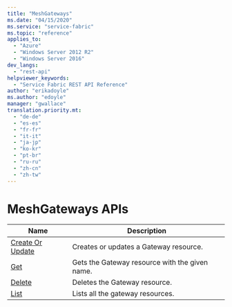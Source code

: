 ```yaml
---
title: "MeshGateways"
ms.date: "04/15/2020"
ms.service: "service-fabric"
ms.topic: "reference"
applies_to: 
  - "Azure"
  - "Windows Server 2012 R2"
  - "Windows Server 2016"
dev_langs: 
  - "rest-api"
helpviewer_keywords: 
  - "Service Fabric REST API Reference"
author: "erikadoyle"
ms.author: "edoyle"
manager: "gwallace"
translation.priority.mt: 
  - "de-de"
  - "es-es"
  - "fr-fr"
  - "it-it"
  - "ja-jp"
  - "ko-kr"
  - "pt-br"
  - "ru-ru"
  - "zh-cn"
  - "zh-tw"
---
```

# MeshGateways APIs

| Name | Description |
| --- | --- |
| [Create Or Update](sfclient-api-meshgateway_createorupdate.md) | Creates or updates a Gateway resource.<br/> |
| [Get](sfclient-api-meshgateway_get.md) | Gets the Gateway resource with the given name.<br/> |
| [Delete](sfclient-api-meshgateway_delete.md) | Deletes the Gateway resource.<br/> |
| [List](sfclient-api-meshgateway_list.md) | Lists all the gateway resources.<br/> |

